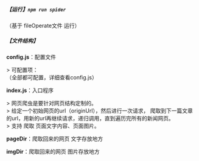 ##### 【运行】`npm run spider`
（基于 fileOperate文件 运行）

##### 【文件结构】

**config.js**：配置文件   

&gt; 可配置项：      
    （全部都可配置，详细查看config.js）    
     
        
**index.js**：入口程序      

&gt; 网页爬虫是要针对网页结构定制的。          
&gt; 给定一个初始网页的url（originUrl），然后进行一次请求，
爬取到下一篇文章的url，用新的url再继续请求，递归调用，直到遍历完所有的新闻网页。          
&gt; 支持 爬取 页面文字内容、页面图片。          

**pageDir**：爬取回来的网页 文字存放地方

**imgDir**：爬取回来的网页 图片存放地方


